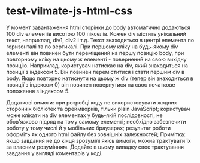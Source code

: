 # test-vilmate-js-html-css

У момент завантаження html сторінки до body автоматично додаються 100 div елементів висотою 100 пікселів. 
Кожен div містить унікальний текст, наприклад, div1, div2 і т.д. 
Текст знаходиться в центрі елемента по горизонталі та по вертикалі. 
При першому кліку на будь-якому div елементі він повинен бути переміщений на першу позицію body, при повторному кліку на цьому ж елементі - повернений на свою вихідну позицію. 
Наприклад, користувач натискає на div, який знаходиться на позиції з індексом 5. 
Він повинен переміститися і стати першим div в body. 
Якщо повторно натиснути на цьому ж div (тепер він знаходиться в позиції з індексом 0) він повинен повернутися на своє початкове положення з індексом 5. 

Додаткові вимоги: при розробці коду не використовувати жодних сторонніх бібліотек та фреймворків, тільки plain JavaScript; 
користувач може клікати на div елементах у будь-якій послідовності, не обов'язково підряд на тому самому елементі; 
необхідно забезпечити роботу у тому числі й у мобільних браузерах; результат роботи оформіть як одного html файлу без зовнішніх залежностей; 
Примітка: якщо завдання не до кінця зрозумілі якісь вимоги, можна трактувати їх за власним розумінням. 
Додайте в цьому випадку своє трактування завдання у вигляді коментарів у коді.
